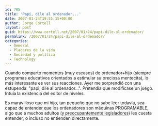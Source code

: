 ```yaml
---
id: 705
title: 'Papi, dile al ordenador...'
date: 2007-01-24T19:55:15+00:00
author: Jorge Cortell
layout: post
guid: https://www.cortell.net/2007/01/24/papi-dile-al-ordenador/
permalink: /2007/01/24/papi-dile-al-ordenador/
categories:
  - General
  - Placeres de la vida
  - Sociedad y polí­tica
  - Technology
---
```

Cuando comparto momentos (muy escasos) de ordenador+hijo (siempre programas educativos orientados a estimular su preciosa mentecita), lo más interesante es ver sus reacciones. Ayer me sorprendió con una estupenda: "papi, dile al ordenador...". Pretendí­a que modificase un juego. Intuí­a la existencia del editor de niveles.

Es maravilloso que mi hijo, tan pequeño que no sabe leer todaví­a, sea capaz de entender que los ordenadores son máquinas PROGRAMABLE, algo que a muchos adultos (<a target="_blank" title="criminalizando las herramientas" href="https://www.bufetalmeida.com/?id=179">y preocupantemente legisladores</a>) les cuesta entender, o incluso no entienden directamente.